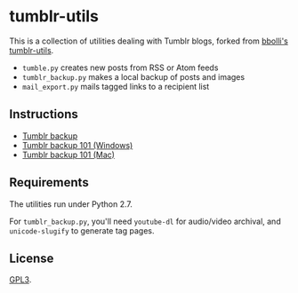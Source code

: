 # tumblr-utils

This is a collection of utilities dealing with Tumblr blogs, forked from [bbolli's tumblr-utils](https://github.com/bbolli/tumblr-utils/).

- `tumble.py` creates new posts from RSS or Atom feeds
- `tumblr_backup.py` makes a local backup of posts and images
- `mail_export.py` mails tagged links to a recipient list

## Instructions

- [Tumblr backup](blob/master/_tumblr_backup.md)
- [Tumblr backup 101 (Windows)](blob/master/_tumblr_backup_101_windows.md)
- [Tumblr backup 101 (Mac)](blob/master/_tumblr_backup_101_mac.md)

## Requirements

The utilities run under Python 2.7.

For `tumblr_backup.py`, you'll need `youtube-dl` for audio/video archival, and `unicode-slugify` to generate tag pages.

## License

[GPL3](http://www.gnu.org/licenses/gpl-3.0.txt).
